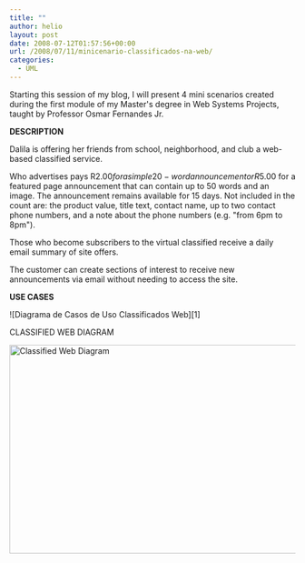 ```yaml
---
title: ""
author: helio
layout: post
date: 2008-07-12T01:57:56+00:00
url: /2008/07/11/minicenario-classificados-na-web/
categories:
  - UML
---
```


Starting this session of my blog, I will present 4 mini scenarios created during the first module of my Master's degree in Web Systems Projects, taught by Professor Osmar Fernandes Jr.

**DESCRIPTION**

Dalila is offering her friends from school, neighborhood, and club a web-based classified service.

Who advertises pays R$2.00 for a simple 20-word announcement or R$5.00 for a featured page announcement that can contain up to 50 words and an image. The announcement remains available for 15 days. Not included in the count are: the product value, title text, contact name, up to two contact phone numbers, and a note about the phone numbers (e.g. "from 6pm to 8pm").

Those who become subscribers to the virtual classified receive a daily email summary of site offers.

The customer can create sections of interest to receive new announcements via email without needing to access the site.

**USE CASES**

![Diagrama de Casos de Uso Classificados Web][1]

CLASSIFIED WEB DIAGRAM

<img src="http://www.helmed.net/blog/wp-content/uploads/2008/07/classificado-na-web-diagrama-de-classe.png" alt="Classified Web Diagram" height="367" width="682" />
